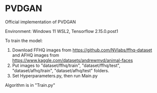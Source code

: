 # PVDGAN

Official implementation of PVDGAN  
  
Environment: Windows 11 WSL2, Tensorflow 2.15.0.post1

To train the model:
1. Download FFHQ images from https://github.com/NVlabs/ffhq-dataset and AFHQ images from https://www.kaggle.com/datasets/andrewmvd/animal-faces
2. Put images to "dataset/ffhq/train", "dataset/ffhq/test", "dataset/afhq/train", "dataset/afhq/test" folders.
3. Set Hyperparameters.py, then run Main.py

Algorithm is in "Train.py"
